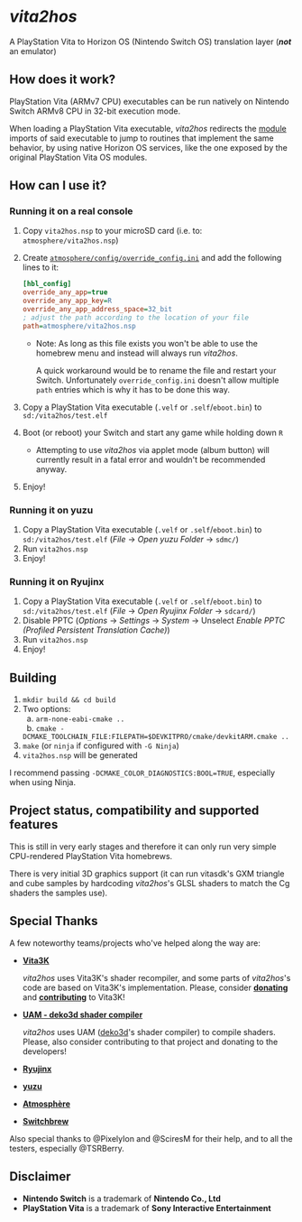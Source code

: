 # _vita2hos_

A PlayStation Vita to Horizon OS (Nintendo Switch OS) translation layer (**_not_** an emulator)

## How does it work?

PlayStation Vita (ARMv7 CPU) executables can be run natively on Nintendo Switch ARMv8 CPU in 32-bit execution mode.

When loading a PlayStation Vita executable, _vita2hos_ redirects the [module](https://wiki.henkaku.xyz/vita/Modules) imports of said executable to jump to routines that implement the same behavior, by using native Horizon OS services, like the one exposed by the original PlayStation Vita OS modules.

## How can I use it?

### Running it on a real console

1. Copy `vita2hos.nsp` to your microSD card (i.e. to: `atmosphere/vita2hos.nsp`)
2. Create [`atmosphere/config/override_config.ini`](https://github.com/Atmosphere-NX/Atmosphere/blob/master/config_templates/override_config.ini) and add the following lines to it:

    ```ini
    [hbl_config]
    override_any_app=true
    override_any_app_key=R
    override_any_app_address_space=32_bit
    ; adjust the path according to the location of your file
    path=atmosphere/vita2hos.nsp
    ```

    - Note: As long as this file exists you won't be able to use the homebrew menu and instead will always run _vita2hos_.

      A quick workaround would be to rename the file and restart your Switch.
      Unfortunately `override_config.ini` doesn't allow multiple `path` entries which is why it has to be done this way.

3. Copy a PlayStation Vita executable (`.velf` or `.self`/`eboot.bin`) to `sd:/vita2hos/test.elf`
4. Boot (or reboot) your Switch and start any game while holding down `R`
    - Attempting to use _vita2hos_ via applet mode (album button) will currently result in a fatal error and wouldn't be recommended anyway.
5. Enjoy!

### Running it on yuzu

1. Copy a PlayStation Vita executable (`.velf` or `.self`/`eboot.bin`) to `sd:/vita2hos/test.elf` (_File_ → _Open yuzu Folder_ → `sdmc/`)
2. Run `vita2hos.nsp`
3. Enjoy!

### Running it on Ryujinx

1. Copy a PlayStation Vita executable (`.velf` or `.self`/`eboot.bin`) to `sd:/vita2hos/test.elf` (_File_ → _Open Ryujinx Folder_ → `sdcard/`)
2. Disable PPTC (_Options_ → _Settings_ → _System_ → Unselect _Enable PPTC (Profiled Persistent Translation Cache)_)
3. Run `vita2hos.nsp`
4. Enjoy!

## Building

1. `mkdir build && cd build`
2. Two options:\
  &ensp;a. `arm-none-eabi-cmake ..`\
  &ensp;b. `cmake -DCMAKE_TOOLCHAIN_FILE:FILEPATH=$DEVKITPRO/cmake/devkitARM.cmake ..`
3. `make` (or `ninja` if configured with `-G Ninja`)
4. `vita2hos.nsp` will be generated

I recommend passing `-DCMAKE_COLOR_DIAGNOSTICS:BOOL=TRUE`, especially when using Ninja.

## Project status, compatibility and supported features

This is still in very early stages and therefore it can only run very simple CPU-rendered PlayStation Vita homebrews.

There is very initial 3D graphics support (it can run vitasdk's GXM triangle and cube samples by hardcoding _vita2hos_'s GLSL shaders to match the Cg shaders the samples use).

## Special Thanks

A few noteworthy teams/projects who've helped along the way are:

* **[Vita3K](https://vita3k.org/)**

    _vita2hos_ uses Vita3K's shader recompiler, and some parts of _vita2hos_'s code are based on Vita3K's implementation. Please, consider [**donating**](https://vita3k.org/#donate) and [**contributing**](https://vita3k.org/#contribute) to Vita3K!
* **[UAM - deko3d shader compiler](https://github.com/devkitPro/uam)**

     _vita2hos_ uses UAM ([deko3d](https://github.com/devkitPro/deko3d)'s shader compiler) to compile shaders. Please, also consider contributing to that project and donating to the developers!
* **[Ryujinx](https://ryujinx.org/)**
* **[yuzu](https://yuzu-emu.org/)**
* **[Atmosphère](https://github.com/Atmosphere-NX/Atmosphere)**
* **[Switchbrew](https://github.com/switchbrew/)**

Also special thanks to @PixelyIon and @SciresM for their help, and to all the testers, especially @TSRBerry.

## Disclaimer

* **Nintendo Switch** is a trademark of **Nintendo Co., Ltd**
* **PlayStation Vita** is a trademark of **Sony Interactive Entertainment**
